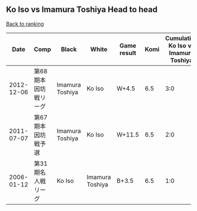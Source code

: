 ## Ko Iso vs Imamura Toshiya Head to head

[Back to ranking](../../index.md)




| **Date** | **Comp** | **Black** | **White** | **Game result** | **Komi** | **Cumulative Ko Iso vs Imamura Toshiya** | **Ko Iso streak** | **Imamura Toshiya streak** | 
| --- | --- | --- | --- | --- | --- | --- | --- | --- |
| 2012-12-06 | 第68期本因坊戦リーグ | Imamura Toshiya | Ko Iso | W+4.5 | 6.5 | 3:0 | 3 | 0 | 
| 2011-07-07 | 第67期本因坊戦予選 | Imamura Toshiya | Ko Iso | W+11.5 | 6.5 | 2:0 | 2 | 0 | 
| 2006-01-12 | 第31期名人戦リーグ | Ko Iso | Imamura Toshiya | B+3.5 | 6.5 | 1:0 | 1 | 0 |




